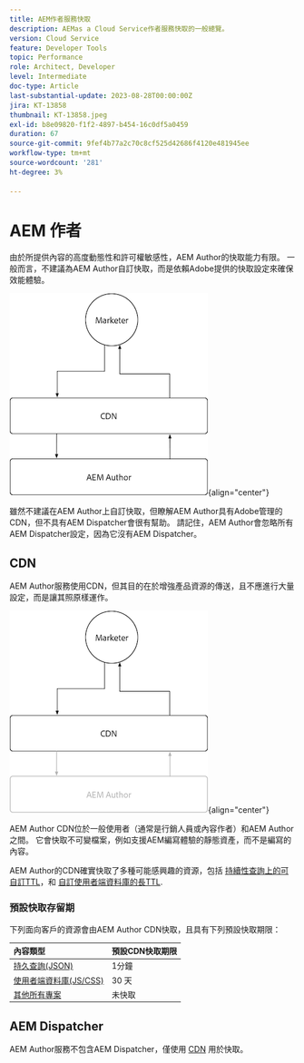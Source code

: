 ```yaml
---
title: AEM作者服務快取
description: AEMas a Cloud Service作者服務快取的一般總覽。
version: Cloud Service
feature: Developer Tools
topic: Performance
role: Architect, Developer
level: Intermediate
doc-type: Article
last-substantial-update: 2023-08-28T00:00:00Z
jira: KT-13858
thumbnail: KT-13858.jpeg
exl-id: b8e09820-f1f2-4897-b454-16c0df5a0459
duration: 67
source-git-commit: 9fef4b77a2c70c8cf525d42686f4120e481945ee
workflow-type: tm+mt
source-wordcount: '281'
ht-degree: 3%

---
```


# AEM 作者

由於所提供內容的高度動態性和許可權敏感性，AEM Author的快取能力有限。 一般而言，不建議為AEM Author自訂快取，而是依賴Adobe提供的快取設定來確保效能體驗。

![AEM作者快取概觀圖表](./assets/author/author-all.png){align="center"}

雖然不建議在AEM Author上自訂快取，但瞭解AEM Author具有Adobe管理的CDN，但不具有AEM Dispatcher會很有幫助。 請記住，AEM Author會忽略所有AEM Dispatcher設定，因為它沒有AEM Dispatcher。

## CDN

AEM Author服務使用CDN，但其目的在於增強產品資源的傳送，且不應進行大量設定，而是讓其照原樣運作。

![AEM發佈快取概觀圖表](./assets/author/author-cdn.png){align="center"}

AEM Author CDN位於一般使用者（通常是行銷人員或內容作者）和AEM Author之間。 它會快取不可變檔案，例如支援AEM編寫體驗的靜態資產，而不是編寫的內容。

AEM Author的CDN確實快取了多種可能感興趣的資源，包括 [持續性查詢上的可自訂TTL](https://experienceleague.adobe.com/docs/experience-manager-cloud-service/content/headless/graphql-api/persisted-queries.html?author-instances)，和 [自訂使用者端資料庫的長TTL](https://experienceleague.adobe.com/docs/experience-manager-cloud-service/content/implementing/content-delivery/caching.html#client-side-libraries).

### 預設快取存留期

下列面向客戶的資源會由AEM Author CDN快取，且具有下列預設快取期限：

| 內容類型 | 預設CDN快取期限 |
|:------------ |:---------- |
| [持久查詢(JSON)](https://experienceleague.adobe.com/docs/experience-manager-cloud-service/content/headless/graphql-api/persisted-queries.html?author-instances) | 1分鐘 |
| [使用者端資料庫(JS/CSS)](https://experienceleague.adobe.com/docs/experience-manager-cloud-service/content/implementing/content-delivery/caching.html#client-side-libraries) | 30 天 |
| [其他所有專案](https://experienceleague.adobe.com/docs/experience-manager-cloud-service/content/implementing/content-delivery/caching.html#other-content) | 未快取 |


## AEM Dispatcher

AEM Author服務不包含AEM Dispatcher，僅使用 [CDN](#cdn) 用於快取。
